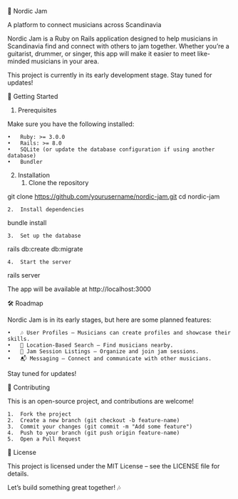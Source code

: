 🎸 Nordic Jam

A platform to connect musicians across Scandinavia

Nordic Jam is a Ruby on Rails application designed to help musicians in Scandinavia find and connect with others to jam together. Whether you’re a guitarist, drummer, or singer, this app will make it easier to meet like-minded musicians in your area.

This project is currently in its early development stage. Stay tuned for updates!

🚀 Getting Started

1. Prerequisites

Make sure you have the following installed:

	•	Ruby: >= 3.0.0
	•	Rails: >= 8.0
	•	SQLite (or update the database configuration if using another database)
	•	Bundler

2. Installation
	1.	Clone the repository

git clone https://github.com/yourusername/nordic-jam.git
cd nordic-jam


	2.	Install dependencies

bundle install


	3.	Set up the database

rails db:create db:migrate


	4.	Start the server

rails server

The app will be available at http://localhost:3000

🛠 Roadmap

Nordic Jam is in its early stages, but here are some planned features:

	•	🎶 User Profiles – Musicians can create profiles and showcase their skills.
	•	📍 Location-Based Search – Find musicians nearby.
	•	🎤 Jam Session Listings – Organize and join jam sessions.
	•	📬 Messaging – Connect and communicate with other musicians.

Stay tuned for updates!

📝 Contributing

This is an open-source project, and contributions are welcome!

	1.	Fork the project
	2.	Create a new branch (git checkout -b feature-name)
	3.	Commit your changes (git commit -m "Add some feature")
	4.	Push to your branch (git push origin feature-name)
	5.	Open a Pull Request

📜 License

This project is licensed under the MIT License – see the LICENSE file for details.

Let’s build something great together! 🎶
